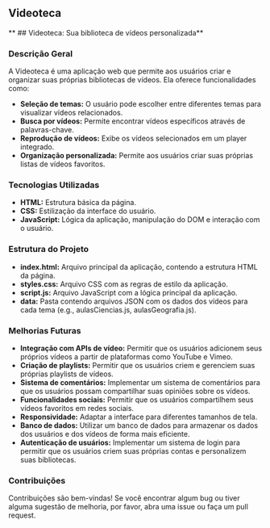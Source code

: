 ## Videoteca

** ## Videoteca: Sua biblioteca de vídeos personalizada**

### Descrição Geral

A Videoteca é uma aplicação web que permite aos usuários criar e organizar suas próprias bibliotecas de vídeos. Ela oferece funcionalidades como:

* **Seleção de temas:** O usuário pode escolher entre diferentes temas para visualizar vídeos relacionados.
* **Busca por vídeos:** Permite encontrar vídeos específicos através de palavras-chave.
* **Reprodução de vídeos:** Exibe os vídeos selecionados em um player integrado.
* **Organização personalizada:** Permite aos usuários criar suas próprias listas de vídeos favoritos.

### Tecnologias Utilizadas

* **HTML:** Estrutura básica da página.
* **CSS:** Estilização da interface do usuário.
* **JavaScript:** Lógica da aplicação, manipulação do DOM e interação com o usuário.

### Estrutura do Projeto

* **index.html:** Arquivo principal da aplicação, contendo a estrutura HTML da página.
* **styles.css:** Arquivo CSS com as regras de estilo da aplicação.
* **script.js:** Arquivo JavaScript com a lógica principal da aplicação.
* **data:** Pasta contendo arquivos JSON com os dados dos vídeos para cada tema (e.g., aulasCiencias.js, aulasGeografia.js).

### Melhorias Futuras

* **Integração com APIs de vídeo:** Permitir que os usuários adicionem seus próprios vídeos a partir de plataformas como YouTube e Vimeo.
* **Criação de playlists:** Permitir que os usuários criem e gerenciem suas próprias playlists de vídeos.
* **Sistema de comentários:** Implementar um sistema de comentários para que os usuários possam compartilhar suas opiniões sobre os vídeos.
* **Funcionalidades sociais:** Permitir que os usuários compartilhem seus vídeos favoritos em redes sociais.
* **Responsividade:** Adaptar a interface para diferentes tamanhos de tela.
* **Banco de dados:** Utilizar um banco de dados para armazenar os dados dos usuários e dos vídeos de forma mais eficiente.
* **Autenticação de usuários:** Implementar um sistema de login para permitir que os usuários criem suas próprias contas e personalizem suas bibliotecas.

### Contribuições

Contribuições são bem-vindas! Se você encontrar algum bug ou tiver alguma sugestão de melhoria, por favor, abra uma issue ou faça um pull request.

